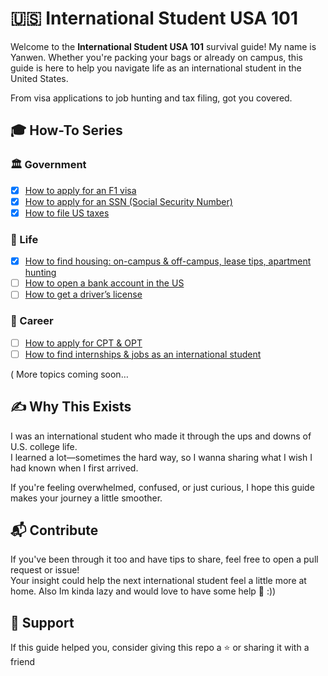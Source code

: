 # 🇺🇸 International Student USA 101

Welcome to the **International Student USA 101** survival guide! My name is Yanwen.
Whether you're packing your bags or already on campus, this guide is here to help you navigate life as an international student in the United States.

From visa applications to job hunting and tax filing, got you covered.


##  🎓 How-To Series

### 🏛️ Government
- [x] [How to apply for an F1 visa](government/f1visa.md)
- [x] [How to apply for an SSN (Social Security Number)](government/ssn.md)
- [x] [How to file US taxes](government/taxes.md)

### 🏡 Life
- [x] [How to find housing: on-campus & off-campus, lease tips, apartment hunting](life/housing.md)
- [ ] [How to open a bank account in the US](life/banking.md)
- [ ] [How to get a driver’s license](life/driving.md)

### 💼 Career
- [ ] [How to apply for CPT & OPT](career/cptopt.md)
- [ ] [How to find internships & jobs as an international student](career/findjobs.md)

( More topics coming soon…


## ✍️ Why This Exists

I was an international student who made it through the ups and downs of U.S. college life.  
I learned a lot—sometimes the hard way, so I wanna sharing what I wish I had known when I first arrived.

If you're feeling overwhelmed, confused, or just curious, I hope this guide makes your journey a little smoother.


## 📬 Contribute

If you've been through it too and have tips to share, feel free to open a pull request or issue!  
Your insight could help the next international student feel a little more at home.
Also Im kinda lazy and would love to have some help 🫶 :))


## 💛 Support

If this guide helped you, consider giving this repo a ⭐ or sharing it with a friend 

